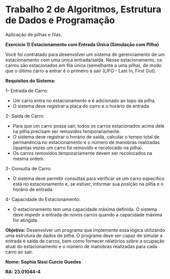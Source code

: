 # Trabalho 2 de Algoritmos, Estrutura de Dados e Programação
Aplicação de pilhas e filas. 

**Exercício 1) Estacionamento com Entrada Única (Simulação com Pilha)**

Você foi contratado para desenvolver um sistema de gerenciamento de um estacionamento com uma única entrada/saída. Nesse estacionamento, os carros são estacionados em fila única (semelhante a uma pilha), de modo que o último carro a entrar é o primeiro a sair (LIFO - Last In, First Out).

**Requisitos do Sistema:**

1- Entrada de Carro:
   - Um carro entra no estacionamento e é adicionado ao topo da pilha.
   - O sistema deve registrar a placa do carro e o horário de entrada.

2- Saída de Carro:
   - Para que um carro possa sair, todos os carros estacionados acima dele na pilha precisam ser removidos temporariamente.
   - O sistema deve registrar o horário de saída, calcular o tempo total de permanência no estacionamento e o número de manobras realizadas (quantas vezes um carro foi removido e recolocado na pilha).
   - Os carros removidos temporariamente devem ser recolocados na mesma ordem.

3- Consulta de Carro:
   - O sistema deve permitir consultas para verificar se um carro específico está no estacionamento e, se estiver, informar sua posição na pilha e o horário de entrada.

4- Capacidade do Estacionamento:
   - O estacionamento tem uma capacidade máxima definida. O sistema deve impedir a entrada de novos carros quando a capacidade máxima for atingida.

**Objetivo:**
Desenvolver um programa que implemente essa lógica utilizando uma estrutura de dados de pilha. O programa deve ser capaz de simular a entrada e saída de carros, bem como fornecer relatórios sobre a ocupação atual do estacionamento e o número de manobras realizadas para cada carro ao sair.

**Nome: Sophia Sissi Curcio Guedes**

**RA: 23.01044-4**
